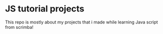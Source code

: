 # JS tutorial projects
 This repo is mostly about my projects that i made while learning Java script from scrimba!
